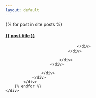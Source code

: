 ```yaml
---
layout: default
---
```


<div class="row-fluid">
    <div class="span12">
        {% for post in site.posts %}
            <div class="row-fluid">
                <div class="span12 ">
                    <div class="row-fluid">
                        <div class="span12">
                            <div class="post">
                                <div class="post-hd">
                                    <div class="post-info">
                                        <h4 class="post-title"><a href="{{site.baseurl}}{{post.url}}"> {{ post.title }}  </a> <br></h4>
                                    
                                    </div>
                                </div>
                               
                            </div>
                        </div>

                    </div>
                </div>
            </div>
        {% endfor %}
    </div>
</div>

